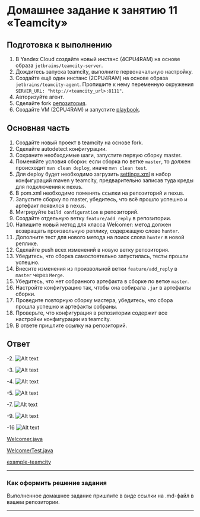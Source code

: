 # Домашнее задание к занятию 11 «Teamcity»

## Подготовка к выполнению

1. В Yandex Cloud создайте новый инстанс (4CPU4RAM) на основе образа `jetbrains/teamcity-server`.
2. Дождитесь запуска teamcity, выполните первоначальную настройку.
3. Создайте ещё один инстанс (2CPU4RAM) на основе образа `jetbrains/teamcity-agent`. Пропишите к нему переменную окружения `SERVER_URL: "http://<teamcity_url>:8111"`.
4. Авторизуйте агент.
5. Сделайте fork [репозитория](https://github.com/aragastmatb/example-teamcity).
6. Создайте VM (2CPU4RAM) и запустите [playbook](./infrastructure).

## Основная часть

1. Создайте новый проект в teamcity на основе fork.
2. Сделайте autodetect конфигурации.
3. Сохраните необходимые шаги, запустите первую сборку master.
4. Поменяйте условия сборки: если сборка по ветке `master`, то должен происходит `mvn clean deploy`, иначе `mvn clean test`.
5. Для deploy будет необходимо загрузить [settings.xml](./teamcity/settings.xml) в набор конфигураций maven у teamcity, предварительно записав туда креды для подключения к nexus.
6. В pom.xml необходимо поменять ссылки на репозиторий и nexus.
7. Запустите сборку по master, убедитесь, что всё прошло успешно и артефакт появился в nexus.
8. Мигрируйте `build configuration` в репозиторий.
9. Создайте отдельную ветку `feature/add_reply` в репозитории.
10. Напишите новый метод для класса Welcomer: метод должен возвращать произвольную реплику, содержащую слово `hunter`.
11. Дополните тест для нового метода на поиск слова `hunter` в новой реплике.
12. Сделайте push всех изменений в новую ветку репозитория.
13. Убедитесь, что сборка самостоятельно запустилась, тесты прошли успешно.
14. Внесите изменения из произвольной ветки `feature/add_reply` в `master` через `Merge`.
15. Убедитесь, что нет собранного артефакта в сборке по ветке `master`.
16. Настройте конфигурацию так, чтобы она собирала `.jar` в артефакты сборки.
17. Проведите повторную сборку мастера, убедитесь, что сбора прошла успешно и артефакты собраны.
18. Проверьте, что конфигурация в репозитории содержит все настройки конфигурации из teamcity.
19. В ответе пришлите ссылку на репозиторий.

## Ответ

-2. ![Alt text](https://github.com/wineperm/SHDEVOPS-2/assets/15356046/60551ac3-a1b9-4413-b4ee-c4013e3a5124)

-3. ![Alt text](https://github.com/wineperm/SHDEVOPS-2/assets/15356046/ee6164a3-ac77-4612-897e-07a04bcd5747)

-4. ![Alt text](https://github.com/wineperm/SHDEVOPS-2/assets/15356046/10403673-7cc1-4b57-a823-c2b749b9496d)

-5. ![Alt text](https://github.com/wineperm/SHDEVOPS-2/assets/15356046/f09a6f22-c072-4185-ab2e-6eb829a905ea)

-7. ![Alt text](https://github.com/wineperm/SHDEVOPS-2/assets/15356046/949c5aa7-24b6-4945-a8a7-d9108f549850)

-9. ![Alt text](https://github.com/wineperm/SHDEVOPS-2/assets/15356046/42835c1f-52eb-4223-80fe-8703da0163a0)

-16 ![Alt text](https://github.com/wineperm/SHDEVOPS-2/assets/15356046/6ed2fb6f-bc89-4887-9d81-239c0da69085)

[Welcomer.java](https://github.com/wineperm/example-teamcity/blob/master/src/main/java/plaindoll/Welcomer.java)

[WelcomerTest.java](https://github.com/wineperm/example-teamcity/blob/master/src/test/java/plaindoll/WelcomerTest.java)

[example-teamcity](https://github.com/wineperm/example-teamcity)

---

### Как оформить решение задания

Выполненное домашнее задание пришлите в виде ссылки на .md-файл в вашем репозитории.

---
